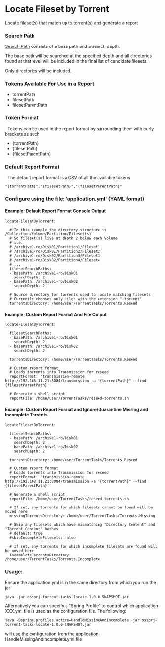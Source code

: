 # Locate Fileset by Torrent

Locate fileset(s) that match up to torrent(s) and generate a report 

### Search Path

[Search Path](https://github.com/ossprj/ossprj-commons/tree/main/ossprj-commons-file#searchpath) consists of a base path and a search depth. 

The base path will be searched at the specified depth and all directories found at that level will be included in the final list of candidate filesets.

Only directories will be included.

### Tokens Available For Use in a Report

* torrentPath
* filesetPath
* filesetParentPath

### Token Format

&nbsp;&nbsp;Tokens can be used in the report format by surrounding them with curly brackets as such
* {torrentPath}
* {filesetPath}
* {filesetParentPath}

### Default Report Format

&nbsp;&nbsp;The default report format is a CSV of all the available tokens

    "{torrentPath}","{filesetPath}","{filesetParentPath}"

### Configure using the file: 'application.yml' (YAML format)

#### Example: Default Report Format Console Output

    locateFilesetByTorrent:

      # In this example the directory structure is /Collection/Volume/Partition/Fileset(s)
      # So fileset(s) live at depth 2 below each Volume
      # i.e. 
      # /archive1-ro/Disk01/Partition1/Fileset1
      # /archive1-ro/Disk01/Partition2/Fileset2
      # /archive1-ro/Disk02/Partition3/Fileset3
      # /archive1-ro/Disk02/Partition4/Fileset4
      # ...
      filesetSearchPaths:
      - basePath: /archive1-ro/Disk01
        searchDepth: 2
      - basePath: /archive1-ro/Disk02
        searchDepth: 2

      # Source directory for torrents used to locate matching filesets
      # Currently chooses only files with the extension ".torrent"
      torrentsDirectory: /home/user/TorrentTasks/Torrents.Reseed

#### Example: Custom Report Format And File Output 

    locateFilesetByTorrent:
    
      filesetSearchPaths:
      - basePath: /archive1-ro/Disk01
        searchDepth: 2
      - basePath: /archive1-ro/Disk02
        searchDepth: 2

      torrentsDirectory: /home/user/TorrentTasks/Torrents.Reseed

      # Custom report format
      # Loads torrents into Transmission for reseed
      reportFormat: 'transmission-remote http://192.168.11.21:8084/transmission -a "{torrentPath}" --find {filesetParentPath}'

      # Generate a shell script
      reportFile: /home/user/TorrentTasks/reseed-torrents.sh

#### Example: Custom Report Format and Ignore/Quarantine Missing and Incomplete Torrents

    locateFilesetByTorrent:
    
      filesetSearchPaths:
      - basePath: /archive1-ro/Disk01
        searchDepth: 2
      - basePath: /archive1-ro/Disk02
        searchDepth: 2

      torrentsDirectory: /home/user/TorrentTasks/Torrents.Reseed

      # Custom report format
      # Loads torrents into Transmission for reseed
      reportFormat: 'transmission-remote http://192.168.11.21:8084/transmission -a "{torrentPath}" --find {filesetParentPath}'

      # Generate a shell script
      reportFile: /home/user/TorrentTasks/reseed-torrents.sh

      # If set, any torrents for which filesets cannot be found will be moved here
      missingTorrentsDirectory: /home/user/TorrentTasks/Torrents.Missing
    
      # Skip any filesets which have mismatching "Directory Content" and "Torrent Content" hashes
      # default: true
      #skipIncompleteFilesets: false
    
      # If set, any torrents for which incomplete filesets are found will be moved here
      incompleteTorrentsDirectory: /home/user/TorrentTasks/Torrents.Incomplete

### Usage:

Ensure the application.yml is in the same directory from which you run the jar

    java -jar ossprj-torrent-tasks-locate-1.0.0-SNAPSHOT.jar 

Alternatively you can specify a "Spring Profile" to control which application-XXX.yml file is used as the configuration file. The following:

    java -Dspring.profiles.active=HandleMissingAndIncomplete -jar ossprj-torrent-tasks-locate-1.0.0-SNAPSHOT.jar

will use the configuration from the application-HandleMissingAndIncomplete.yml file


